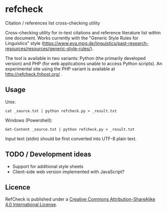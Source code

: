 # refcheck
Citation / references list cross-checking utility

Cross-checking utility for in-text citations and reference literature list within one document.
Works currently with the "Generic Style Rules for Linguistics" style 
(https://www.eva.mpg.de/linguistics/past-research-resources/resources/generic-style-rules/).

The tool is available in two variants: Python (the primarily developed version) 
and PHP (for web applications unable to access Python scripts).
An experimental site using the PHP variant is available at http://refcheck.fnhost.org/ .

## Usage

Unix:

    cat _source.txt | python refcheck.py > _result.txt

Windows (Powershell):

    Get-Content _source.txt | python refcheck.py > _result.txt
 
Input text (stdin) should be first converted into UTF-8 plain text.

## TODO / Development ideas

- Support for additional style sheets
- Client-side web version implemented with JavaScript?

## Licence

RefCheck is published under a <a rel="license" href="http://creativecommons.org/licenses/by-sa/4.0/">Creative Commons Attribution-ShareAlike 4.0 International License</a>.
